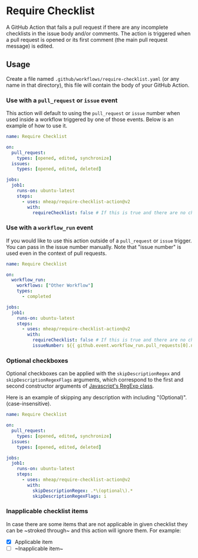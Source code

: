 # Require Checklist

A GitHub Action that fails a pull request if there are any incomplete checklists in the issue body and/or comments. The action is triggered when a pull request is opened or its first comment (the main pull request message) is edited.

## Usage

Create a file named `.github/workflows/require-checklist.yaml` (or any name in that directory), this file will contain the body of your GitHub Action.

### Use with a `pull_request` or `issue` event

This action will default to using the `pull_request` or `issue` number when used inside a workflow triggered by one of those events. Below is an example of how to use it.

```yaml
name: Require Checklist

on:
  pull_request:
    types: [opened, edited, synchronize]
  issues:
    types: [opened, edited, deleted]

jobs:
  job1:
    runs-on: ubuntu-latest
    steps:
      - uses: mheap/require-checklist-action@v2
        with:
          requireChecklist: false # If this is true and there are no checklists detected, the action will fail
```

### Use with a `workflow_run` event

If you would like to use this action outside of a `pull_request` or `issue` trigger. You can pass in the issue number manually. Note that "issue number" is used even in the context of pull requests.

```yaml
name: Require Checklist

on:
  workflow_run:
    workflows: ["Other Workflow"]
    types:
      - completed

jobs:
  job1:
    runs-on: ubuntu-latest
    steps:
      - uses: mheap/require-checklist-action@v2
        with:
          requireChecklist: false # If this is true and there are no checklists detected, the action will fail
          issueNumber: ${{ github.event.workflow_run.pull_requests[0].number }}
```

### Optional checkboxes

Optional checkboxes can be applied with the `skipDescriptionRegex` and `skipDescriptionRegexFlags` arguments, which correspond to the first and second constructor arguments of [Javascript's RegExp class](https://developer.mozilla.org/en-US/docs/Web/JavaScript/Reference/Global_Objects/RegExp).

Here is an example of skipping any description with including "(Optional)". (case-insensitive).

```yaml
name: Require Checklist

on:
  pull_request:
    types: [opened, edited, synchronize]
  issues:
    types: [opened, edited, deleted]

jobs:
  job1:
    runs-on: ubuntu-latest
    steps:
      - uses: mheap/require-checklist-action@v2
        with:
          skipDescriptionRegex: .*\(optional\).*
          skipDescriptionRegexFlags: i
```

### Inapplicable checklist items

In case there are some items that are not applicable in given checklist they can be ~stroked through~ and this action will ignore them. For example:

- [X] Applicable item
- [ ] ~Inapplicable item~
